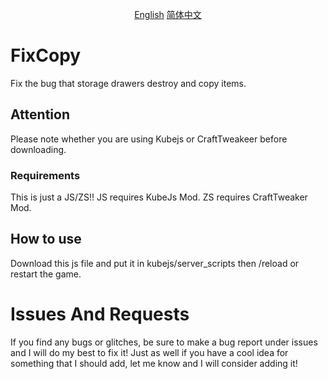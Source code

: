 <p align="center">
    <a href="README.md">English</a>
    <a href="READMEZH.md">简体中文</a>
</p>

# FixCopy

Fix the bug that storage drawers destroy and copy items.

## Attention

Please note whether you are using Kubejs or CraftTweakeer before downloading.

### Requirements

This is just a JS/ZS!!
JS requires KubeJs Mod.
ZS requires CraftTweaker Mod.

## How to use

Download this js file and put it in kubejs/server_scripts then /reload or restart the game.

# Issues And Requests

If you find any bugs or glitches, be sure to make a bug report under issues and I will do my best to fix it! Just as well if you have a cool idea for something that I should add, let me know and I will consider adding it!
